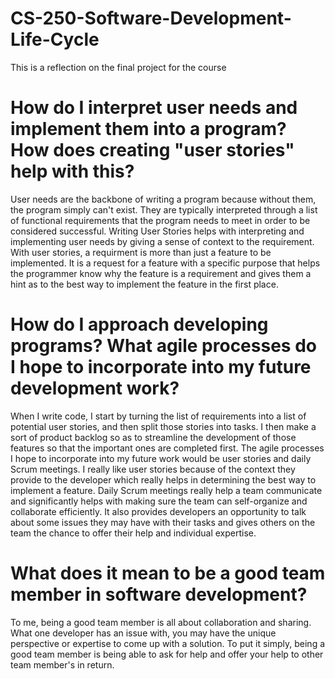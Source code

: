 # CS-250-Software-Development-Life-Cycle
This is a reflection on the final project for the course

# How do I interpret user needs and implement them into a program? How does creating "user stories" help with this?
User needs are the backbone of writing a program because without them, the program simply can't exist. They are typically interpreted through a list of functional requirements that the program needs to meet in order to be considered successful. Writing User Stories helps with interpreting and implementing user needs by giving a sense of context to the requirement. With user stories, a requirment is more than just a feature to be implemented. It is a request for a feature with a specific purpose that helps the programmer know why the feature is a requirement and gives them a hint as to the best way to implement the feature in the first place.

# How do I approach developing programs? What agile processes do I hope to incorporate into my future development work?
When I write code, I start by turning the list of requirements into a list of potential user stories, and then split those stories into tasks. I then make a sort of product backlog so as to streamline the development of those features so that the important ones are completed first. The agile processes I hope to incorporate into my future work would be user stories and daily Scrum meetings. I really like user stories because of the context they provide to the developer which really helps in determining the best way to implement a feature. Daily Scrum meetings really help a team communicate and significantly helps with making sure the team can self-organize and collaborate efficiently. It also provides developers an opportunity to talk about some issues they may have with their tasks and gives others on the team the chance to offer their help and individual expertise.

# What does it mean to be a good team member in software development?
To me, being a good team member is all about collaboration and sharing. What one developer has an issue with, you may have the unique perspective or expertise to come up with a solution. To put it simply, being a good team member is being able to ask for help and offer your help to other team member's in return.
